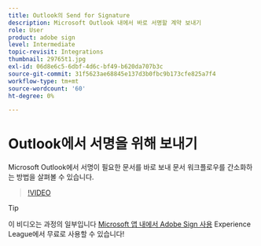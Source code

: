 ```yaml
---
title: Outlook의 Send for Signature
description: Microsoft Outlook 내에서 바로 서명할 계약 보내기
role: User
product: adobe sign
level: Intermediate
topic-revisit: Integrations
thumbnail: 29765t1.jpg
exl-id: 06d8e6c5-6dbf-4d6c-bf49-b620da707b3c
source-git-commit: 31f5623ae68845e137d3b0fbc9b173cfe825a7f4
workflow-type: tm+mt
source-wordcount: '60'
ht-degree: 0%

---
```


# Outlook에서 서명을 위해 보내기

Microsoft Outlook에서 서명이 필요한 문서를 바로 보내 문서 워크플로우를 간소화하는 방법을 살펴볼 수 있습니다.

>[!VIDEO](https://video.tv.adobe.com/v/29765t1?hidetitle=true)

>[!TIP]
>
>이 비디오는 과정의 일부입니다 [Microsoft 앱 내에서 Adobe Sign 사용](https://experienceleague.adobe.com/?recommended=Sign-U-1-2020.2) Experience League에서 무료로 사용할 수 있습니다!
